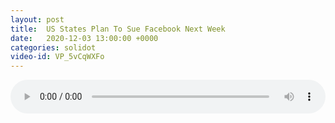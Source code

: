 ```yaml
---
layout: post
title:  US States Plan To Sue Facebook Next Week
date:   2020-12-03 13:00:00 +0000
categories: solidot
video-id: VP_5vCqWXFo
---
```


<audio src="/assets/4583f5835d5cc22a5dd20006737b9c95.mp3" style="width: 100%;" controls></audio>

